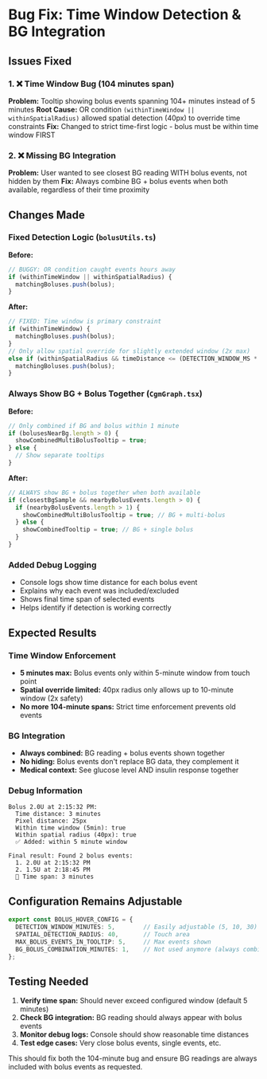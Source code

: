 # Bug Fix: Time Window Detection & BG Integration

## Issues Fixed

### 1. ❌ Time Window Bug (104 minutes span)
**Problem:** Tooltip showing bolus events spanning 104+ minutes instead of 5 minutes
**Root Cause:** OR condition `(withinTimeWindow || withinSpatialRadius)` allowed spatial detection (40px) to override time constraints
**Fix:** Changed to strict time-first logic - bolus must be within time window FIRST

### 2. ❌ Missing BG Integration  
**Problem:** User wanted to see closest BG reading WITH bolus events, not hidden by them
**Fix:** Always combine BG + bolus events when both available, regardless of their time proximity

## Changes Made

### Fixed Detection Logic (`bolusUtils.ts`)
**Before:**
```typescript
// BUGGY: OR condition caught events hours away
if (withinTimeWindow || withinSpatialRadius) {
  matchingBoluses.push(bolus);
}
```

**After:**
```typescript
// FIXED: Time window is primary constraint
if (withinTimeWindow) {
  matchingBoluses.push(bolus);
}
// Only allow spatial override for slightly extended window (2x max)
else if (withinSpatialRadius && timeDistance <= (DETECTION_WINDOW_MS * 2)) {
  matchingBoluses.push(bolus);
}
```

### Always Show BG + Bolus Together (`CgmGraph.tsx`)
**Before:**
```typescript
// Only combined if BG and bolus within 1 minute
if (bolusesNearBg.length > 0) {
  showCombinedMultiBolusTooltip = true;
} else {
  // Show separate tooltips
}
```

**After:**
```typescript
// ALWAYS show BG + bolus together when both available
if (closestBgSample && nearbyBolusEvents.length > 0) {
  if (nearbyBolusEvents.length > 1) {
    showCombinedMultiBolusTooltip = true; // BG + multi-bolus
  } else {
    showCombinedTooltip = true; // BG + single bolus
  }
}
```

### Added Debug Logging
- Console logs show time distance for each bolus event
- Explains why each event was included/excluded
- Shows final time span of selected events
- Helps identify if detection is working correctly

## Expected Results

### Time Window Enforcement
- **5 minutes max:** Bolus events only within 5-minute window from touch point
- **Spatial override limited:** 40px radius only allows up to 10-minute window (2x safety)
- **No more 104-minute spans:** Strict time enforcement prevents old events

### BG Integration
- **Always combined:** BG reading + bolus events shown together
- **No hiding:** Bolus events don't replace BG data, they complement it
- **Medical context:** See glucose level AND insulin response together

### Debug Information
```
Bolus 2.0U at 2:15:32 PM:
  Time distance: 3 minutes
  Pixel distance: 25px
  Within time window (5min): true
  Within spatial radius (40px): true
  ✅ Added: within 5 minute window

Final result: Found 2 bolus events:
  1. 2.0U at 2:15:32 PM
  2. 1.5U at 2:18:45 PM
  📏 Time span: 3 minutes
```

## Configuration Remains Adjustable

```typescript
export const BOLUS_HOVER_CONFIG = {
  DETECTION_WINDOW_MINUTES: 5,        // Easily adjustable (5, 10, 30)
  SPATIAL_DETECTION_RADIUS: 40,       // Touch area
  MAX_BOLUS_EVENTS_IN_TOOLTIP: 5,     // Max events shown
  BG_BOLUS_COMBINATION_MINUTES: 1,    // Not used anymore (always combined)
};
```

## Testing Needed
1. **Verify time span:** Should never exceed configured window (default 5 minutes)
2. **Check BG integration:** BG reading should always appear with bolus events
3. **Monitor debug logs:** Console should show reasonable time distances
4. **Test edge cases:** Very close bolus events, single events, etc.

This should fix both the 104-minute bug and ensure BG readings are always included with bolus events as requested.
